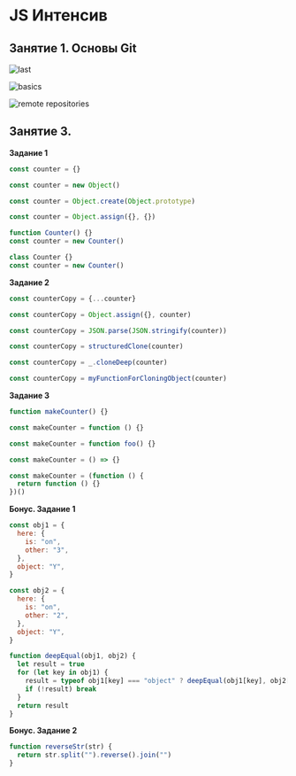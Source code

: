 # JS Интенсив
## Занятие 1. Основы Git

![last](https://github.com/absolemDev/JS_Intensive/assets/118248658/2d4ad26e-5e12-4fa3-a6bf-ef1306b905cf)

![basics](https://github.com/absolemDev/JS_Intensive/assets/118248658/5cc68e69-bd97-4005-b3df-02d4019cbead)

![remote repositories](https://github.com/absolemDev/JS_Intensive/assets/118248658/151da660-04ef-4ed1-9ea3-4dfd59b09e39)

## Занятие 3.

__Задание 1__
```js
const counter = {}
```
```js
const counter = new Object()
```
```js
const counter = Object.create(Object.prototype)
```
```js
const counter = Object.assign({}, {})
```
```js
function Counter() {}
const counter = new Counter()
```
```js
class Counter {}
const counter = new Counter()
```

__Задание 2__
```js
const counterCopy = {...counter}
```
```js
const counterCopy = Object.assign({}, counter)
```
```js
const counterCopy = JSON.parse(JSON.stringify(counter))
```
```js
const counterCopy = structuredClone(counter)
```
```js
const counterCopy = _.cloneDeep(counter)
```
```js
const counterCopy = myFunctionForCloningObject(counter)
```

__Задание 3__
```js
function makeCounter() {}
```
```js
const makeCounter = function () {}
```
```js
const makeCounter = function foo() {}
```
```js
const makeCounter = () => {}
```
```js
const makeCounter = (function () {
  return function () {}
})()
```

__Бонус. Задание 1__
```js
const obj1 = { 
  here: {
    is: "on",
    other: "3",
  },
  object: "Y",
}

const obj2 = {
  here: {
    is: "on",
    other: "2",
  },
  object: "Y",
}

function deepEqual(obj1, obj2) {
  let result = true
  for (let key in obj1) {
    result = typeof obj1[key] === "object" ? deepEqual(obj1[key], obj2[key]) : obj1[key] === obj2[key]
    if (!result) break
  }
  return result
}
```

__Бонус. Задание 2__
```js
function reverseStr(str) {
  return str.split("").reverse().join("")
}
```
